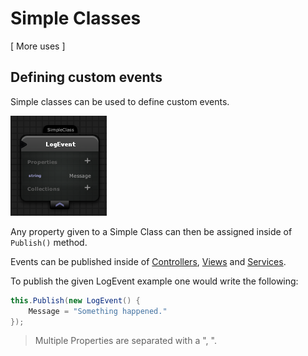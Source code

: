 # Simple Classes

[ More uses ]

## Defining custom events

Simple classes can be used to define custom events.

![Example of Log Event](images/log_event.png)

Any property given to a Simple Class can then be assigned inside of `Publish()` method.

Events can be published inside of [Controllers](controller.md), [Views](views.md) and [Services](services.md).

To publish the given LogEvent example one would write the following:

```csharp
this.Publish(new LogEvent() {
	Message = "Something happened."
});
```

> Multiple Properties are separated with a ", ".
